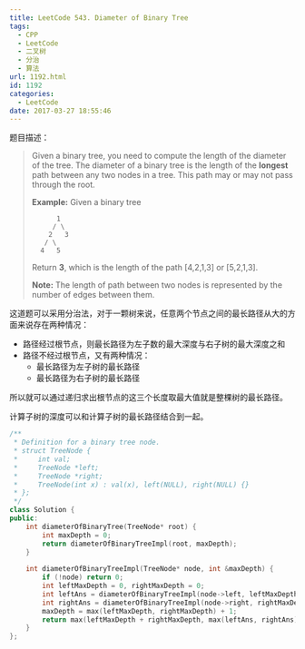 ```yaml
---
title: LeetCode 543. Diameter of Binary Tree
tags:
  - CPP
  - LeetCode
  - 二叉树
  - 分治
  - 算法
url: 1192.html
id: 1192
categories:
  - LeetCode
date: 2017-03-27 18:55:46
---
```

题目描述：

> Given a binary tree, you need to compute the length of the diameter of the tree. The diameter of a binary tree is the length of the **longest** path between any two nodes in a tree. This path may or may not pass through the root.
>
> **Example:**
> Given a binary tree 
>
>
>           1
>          / \
>         2   3
>        / \     
>       4   5    
>
> Return **3**, which is the length of the path [4,2,1,3] or [5,2,1,3].
>
> **Note:** The length of path between two nodes is represented by the number of edges between them.

这道题可以采用分治法，对于一颗树来说，任意两个节点之间的最长路径从大的方面来说存在两种情况：

- 路径经过根节点，则最长路径为左子数的最大深度与右子树的最大深度之和
- 路径不经过根节点，又有两种情况：
  - 最长路径为左子树的最长路径
  - 最长路径为右子树的最长路径

所以就可以通过递归求出根节点的这三个长度取最大值就是整棵树的最长路径。

计算子树的深度可以和计算子树的最长路径结合到一起。

```cpp
/**
 * Definition for a binary tree node.
 * struct TreeNode {
 *     int val;
 *     TreeNode *left;
 *     TreeNode *right;
 *     TreeNode(int x) : val(x), left(NULL), right(NULL) {}
 * };
 */
class Solution {
public:
    int diameterOfBinaryTree(TreeNode* root) {
        int maxDepth = 0;
        return diameterOfBinaryTreeImpl(root, maxDepth);
    }
    
    int diameterOfBinaryTreeImpl(TreeNode* node, int &maxDepth) {
        if (!node) return 0;
        int leftMaxDepth = 0, rightMaxDepth = 0;
        int leftAns = diameterOfBinaryTreeImpl(node->left, leftMaxDepth);
        int rightAns = diameterOfBinaryTreeImpl(node->right, rightMaxDepth);
        maxDepth = max(leftMaxDepth, rightMaxDepth) + 1;
        return max(leftMaxDepth + rightMaxDepth, max(leftAns, rightAns));
    }
};
```



